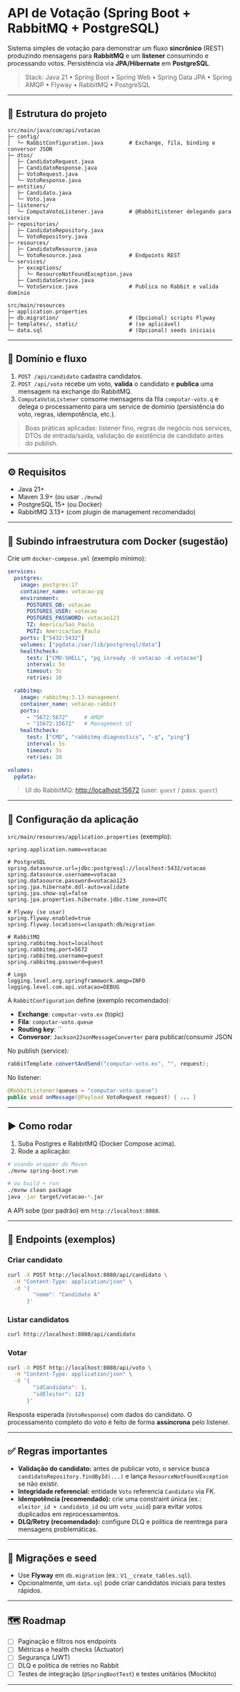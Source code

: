 # API de Votação (Spring Boot + RabbitMQ + PostgreSQL)

Sistema simples de votação para demonstrar um fluxo **sincrônico** (REST) produzindo mensagens para **RabbitMQ** e um **listener** consumindo e processando votos. Persistência via **JPA/Hibernate** em **PostgreSQL**.

> Stack: Java 21 • Spring Boot • Spring Web • Spring Data JPA • Spring AMQP • Flyway • RabbitMQ • PostgreSQL

---

## 📁 Estrutura do projeto

```
src/main/java/com/api/votacao
├─ config/
│  └─ RabbitConfiguration.java        # Exchange, fila, binding e conversor JSON
├─ dtos/
│  ├─ CandidatoRequest.java
│  ├─ CandidatoResponse.java
│  ├─ VotoRequest.java
│  └─ VotoResponse.java
├─ entities/
│  ├─ Candidato.java
│  └─ Voto.java
├─ listeners/
│  └─ ComputaVotoListener.java        # @RabbitListener delegando para service
├─ repositories/
│  ├─ CandidatoRepository.java
│  └─ VotoRepository.java
├─ resources/
│  ├─ CandidatoResource.java
│  └─ VotoResource.java               # Endpoints REST
└─ services/
   ├─ exceptions/
   │  └─ ResourceNotFoundException.java
   ├─ CandidatoService.java
   └─ VotoService.java                # Publica no Rabbit e valida domínio

src/main/resources
├─ application.properties
├─ db.migration/                      # (Opcional) scripts Flyway
├─ templates/, static/                # (se aplicável)
└─ data.sql                           # (Opcional) seeds iniciais
```

---

## 🧩 Domínio e fluxo

1. `POST /api/candidato` cadastra candidatos.
2. `POST /api/voto` recebe um voto, **valida** o candidato e **publica** uma mensagem na exchange do RabbitMQ.
3. `ComputaVotoListener` consome mensagens da fila `computar-voto.q` e delega o processamento para um service de domínio (persistência do voto, regras, idempotência, etc.).

> Boas práticas aplicadas: listener fino, regras de negócio nos services, DTOs de entrada/saída, validação de existência de candidato antes do publish.

---

## ⚙️ Requisitos

* Java 21+
* Maven 3.9+ (ou usar `./mvnw`)
* PostgreSQL 15+ (ou Docker)
* RabbitMQ 3.13+ (com plugin de management recomendado)

---

## 🚀 Subindo infraestrutura com Docker (sugestão)

Crie um `docker-compose.yml` (exemplo mínimo):

```yaml
services:
  postgres:
    image: postgres:17
    container_name: votacao-pg
    environment:
      POSTGRES_DB: votacao
      POSTGRES_USER: votacao
      POSTGRES_PASSWORD: votacao123
      TZ: America/Sao_Paulo
      PGTZ: America/Sao_Paulo
    ports: ["5432:5432"]
    volumes: ["pgdata:/var/lib/postgresql/data"]
    healthcheck:
      test: ["CMD-SHELL", "pg_isready -U votacao -d votacao"]
      interval: 5s
      timeout: 3s
      retries: 10

  rabbitmq:
    image: rabbitmq:3.13-management
    container_name: votacao-rabbit
    ports:
      - "5672:5672"     # AMQP
      - "15672:15672"   # Management UI
    healthcheck:
      test: ["CMD", "rabbitmq-diagnostics", "-q", "ping"]
      interval: 5s
      timeout: 3s
      retries: 10

volumes:
  pgdata:
```

> UI do RabbitMQ: [http://localhost:15672](http://localhost:15672) (user: `guest` / pass: `guest`)

---

## 🔧 Configuração da aplicação

`src/main/resources/application.properties` (exemplo):

```properties
spring.application.name=votacao

# PostgreSQL
spring.datasource.url=jdbc:postgresql://localhost:5432/votacao
spring.datasource.username=votacao
spring.datasource.password=votacao123
spring.jpa.hibernate.ddl-auto=validate
spring.jpa.show-sql=false
spring.jpa.properties.hibernate.jdbc.time_zone=UTC

# Flyway (se usar)
spring.flyway.enabled=true
spring.flyway.locations=classpath:db/migration

# RabbitMQ
spring.rabbitmq.host=localhost
spring.rabbitmq.port=5672
spring.rabbitmq.username=guest
spring.rabbitmq.password=guest

# Logs
logging.level.org.springframework.amqp=INFO
logging.level.com.api.votacao=DEBUG
```

A `RabbitConfiguration` define (exemplo recomendado):

* **Exchange**: `computar-voto.ex` (topic)
* **Fila**: `computar-voto.queue`
* **Routing key**: ``
* **Conversor**: `Jackson2JsonMessageConverter` para publicar/consumir JSON

No publish (service):

```java
rabbitTemplate.convertAndSend("computar-voto.ex", "", request);
```

No listener:

```java
@RabbitListener(queues = "computar-voto.queue")
public void onMessage(@Payload VotoRequest request) { ... }
```

---

## ▶️ Como rodar

1. Suba Postgres e RabbitMQ (Docker Compose acima).
2. Rode a aplicação:

```bash
# usando wrapper do Maven
./mvnw spring-boot:run

# ou build + run
./mvnw clean package
java -jar target/votacao-*.jar
```

A API sobe (por padrão) em `http://localhost:8080`.

---

## 🧪 Endpoints (exemplos)

### Criar candidato

```bash
curl -X POST http://localhost:8080/api/candidato \
  -H "Content-Type: application/json" \
  -d '{
        "nome": "Candidato A"
      }'
```

### Listar candidatos

```bash
curl http://localhost:8080/api/candidato
```

### Votar

```bash
curl -X POST http://localhost:8080/api/voto \
  -H "Content-Type: application/json" \
  -d '{
        "idCandidato": 1,
        "idEleitor": 123
      }'
```

Resposta esperada (`VotoResponse`) com dados do candidato. O processamento completo do voto é feito de forma **assíncrona** pelo listener.

---

## ✅ Regras importantes

* **Validação do candidato:** antes de publicar voto, o service busca `candidatoRepository.findById(...)` e lança `ResourceNotFoundException` se não existir.
* **Integridade referencial:** entidade `Voto` referencia `Candidato` via FK.
* **Idempotência (recomendado):** crie uma constraint única (ex.: `eleitor_id + candidato_id` ou um `voto_uuid`) para evitar votos duplicados em reprocessamentos.
* **DLQ/Retry (recomendado):** configure DLQ e política de reentrega para mensagens problemáticas.

---

## 🧱 Migrações e seed

* Use **Flyway** em `db.migration` (ex.: `V1__create_tables.sql`).
* Opcionalmente, um `data.sql` pode criar candidatos iniciais para testes rápidos.

---

## 🗺️ Roadmap

* [ ] Paginação e filtros nos endpoints
* [ ] Métricas e health checks (Actuator)
* [ ] Segurança (JWT)
* [ ] DLQ e política de retries no Rabbit
* [ ] Testes de integração (`@SpringBootTest`) e testes unitários (Mockito)

---

